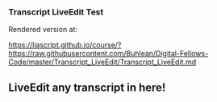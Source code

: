 <!--

author:   Alexander Buhl
version:  0.0.2
language: en

script:   https://raw.githubusercontent.com/Buhlean/Digital-Fellows-Code/master/Transcript_LiveEdit/Main.js
link:     https://cdn.jsdelivr.net/chartist.js/latest/chartist.min.css

link:     https://cdnjs.cloudflare.com/ajax/libs/animate.css/3.7.0/animate.min.css

translation: Deutsch  translations/German.md
translation: Français translations/French.md
translation: Русский  translations/Russian.md

-->

### Transcript LiveEdit Test

Rendered version at:

https://liascript.github.io/course/?https://raw.githubusercontent.com/Buhlean/Digital-Fellows-Code/master/Transcript_LiveEdit/Transcript_LiveEdit.md

## LiveEdit any transcript in here!
<div id="player"></div>
<div id="ElmHook"></div>
<script>
  var app = Elm.Main.init({
    node: document.getElementById('ElmHook')
  });
  var video_id;
  var tag = document.createElement('script');
    tag.src = "https://www.youtube.com/iframe_api";
  var firstScriptTag = document.getElementById('player');
  app.ports.send_to_yt_API.subscribe(function(message){
    if (message.indexOf('ID:') !== -1) {
      if (message.indexOf('default') !== -1) {
        create_and_change_player('6Af6b_wyiwI'); }
      else { create_and_change_player(message.slice(3)); } }
    else if (message.indexOf('Seek:') !== -1) {
      console.log(message);
      console.log(player);
      try{
        if (playerState !== -1) {player.seekTo(parseInt(message.slice(5)),true); }
      } catch(e) {
        console.log("SeekTo Exception"+e);
      } }
    else if (message.indexOf('Play:') !== -1) {
      player.playVideo(); }
    else if (message.indexOf('Pause:') !== -1) {
      player.pauseVideo(); }
  });
  function create_and_change_player(id){
    console.log(id);
    video_id = id;
    try {
      player.destroy();
      create_player();
      console.log("reached end of try");
    } catch(e) {
      firstScriptTag.parentNode.insertBefore(tag, firstScriptTag);
      console.log("reached end of except");
    }
  }
  var player;
  var playerState;
  function onYouTubeIframeAPIReady() {
    create_player();
    console.log("API ready");
  }
  function create_player(){
    player = new YT.Player('player', 
      { height: '270'
      , width: '480'
      , videoId: video_id
      , playerVars: 
        { origin: 'https://liascript.github.io/'
        }
      , events: 
        { 'onReady': onPlayerReady
        , 'onStateChange': onPlayerStateChange
        }
    });
    app.ports.receive_msg_from_API.send(-1);
    console.log("ELM notified");
  }
  function onPlayerReady(e){
    console.log("PlayerReady");
  }
  function onPlayerStateChange(e){
    console.log("New State: "+e.data);
    playerState = e.data;
    if (playerState >= 0) {
      player.setVolume(10);
    }
  }
</script>
